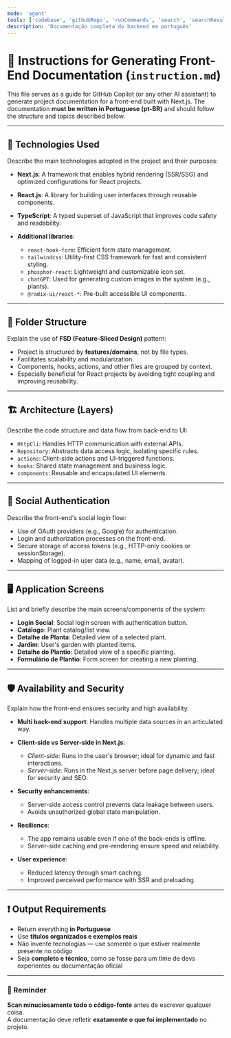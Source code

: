 ```yaml
---
mode: 'agent'
tools: ['codebase', 'githubRepo', 'runCommands', 'search', 'searchResults', 'terminalLastCommand', 'usages']
description: 'Documentação completa do backend em português'
---
```


# 📝 Instructions for Generating Front-End Documentation (`instruction.md`)

This file serves as a guide for GitHub Copilot (or any other AI assistant) to generate project documentation for a front-end built with Next.js. The documentation **must be written in Portuguese (pt-BR)** and should follow the structure and topics described below.

---

## 📌 Technologies Used

Describe the main technologies adopted in the project and their purposes:

* **Next.js**: A framework that enables hybrid rendering (SSR/SSG) and optimized configurations for React projects.
* **React.js**: A library for building user interfaces through reusable components.
* **TypeScript**: A typed superset of JavaScript that improves code safety and readability.
* **Additional libraries**:

  * `react-hook-form`: Efficient form state management.
  * `tailwindcss`: Utility-first CSS framework for fast and consistent styling.
  * `phosphor-react`: Lightweight and customizable icon set.
  * `chatGPT`: Used for generating custom images in the system (e.g., plants).
  * `@radix-ui/react-*`: Pre-built accessible UI components.

---

## 📂 Folder Structure

Explain the use of **FSD (Feature-Sliced Design)** pattern:

* Project is structured by **features/domains**, not by file types.
* Facilitates scalability and modularization.
* Components, hooks, actions, and other files are grouped by context.
* Especially beneficial for React projects by avoiding tight coupling and improving reusability.

---

## 🏗 Architecture (Layers)

Describe the code structure and data flow from back-end to UI:

* `HttpCli`: Handles HTTP communication with external APIs.
* `Repository`: Abstracts data access logic, isolating specific rules.
* `actions`: Client-side actions and UI-triggered functions.
* `hooks`: Shared state management and business logic.
* `components`: Reusable and encapsulated UI elements.

---

## 🔐 Social Authentication

Describe the front-end's social login flow:

* Use of OAuth providers (e.g., Google) for authentication.
* Login and authorization processes on the front-end.
* Secure storage of access tokens (e.g., HTTP-only cookies or sessionStorage).
* Mapping of logged-in user data (e.g., name, email, avatar).

---

## 🖥 Application Screens

List and briefly describe the main screens/components of the system:

* **Login Social**: Social login screen with authentication button.
* **Catálogo**: Plant catalog/list view.
* **Detalhe de Planta**: Detailed view of a selected plant.
* **Jardim**: User's garden with planted items.
* **Detalhe do Plantio**: Detailed view of a specific planting.
* **Formulário de Plantio**: Form screen for creating a new planting.

---

## 🛡 Availability and Security

Explain how the front-end ensures security and high availability:

* **Multi back-end support**: Handles multiple data sources in an articulated way.
* **Client-side vs Server-side in Next.js**:

  * *Client-side*: Runs in the user's browser; ideal for dynamic and fast interactions.
  * *Server-side*: Runs in the Next.js server before page delivery; ideal for security and SEO.
* **Security enhancements**:

  * Server-side access control prevents data leakage between users.
  * Avoids unauthorized global state manipulation.
* **Resilience**:

  * The app remains usable even if one of the back-ends is offline.
  * Server-side caching and pre-rendering ensure speed and reliability.
* **User experience**:

  * Reduced latency through smart caching.
  * Improved perceived performance with SSR and preloading.

---
## ❗ Output Requirements
- Return everything **in Portuguese**
- Use **títulos organizados e exemplos reais**
- Não invente tecnologias — use somente o que estiver realmente presente no código
- Seja **completo e técnico**, como se fosse para um time de devs experientes ou documentação oficial

---

### 🧠 Reminder

**Scan minuciosamente todo o código-fonte** antes de escrever qualquer coisa.  
A documentação deve refletir **exatamente o que foi implementado** no projeto.


